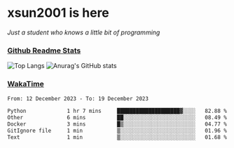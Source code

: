 # xsun2001 is here

*Just a student who knows a little bit of programming*

### [Github Readme Stats](https://github.com/anuraghazra/github-readme-stats)

![Top Langs](https://github-readme-stats.vercel.app/api/top-langs/?username=xsun2001&layout=compact&theme=radical) ![Anurag's GitHub stats](https://github-readme-stats.vercel.app/api?username=xsun2001&show_icons=true&theme=radical)

### [WakaTime](https://wakatime.com)

<!--START_SECTION:waka-->

```txt
From: 12 December 2023 - To: 19 December 2023

Python             1 hr 7 mins     ████████████████████▓░░░░   82.88 %
Other              6 mins          ██░░░░░░░░░░░░░░░░░░░░░░░   08.49 %
Docker             3 mins          █▒░░░░░░░░░░░░░░░░░░░░░░░   04.77 %
GitIgnore file     1 min           ▒░░░░░░░░░░░░░░░░░░░░░░░░   01.96 %
Text               1 min           ▒░░░░░░░░░░░░░░░░░░░░░░░░   01.68 %
```

<!--END_SECTION:waka-->
